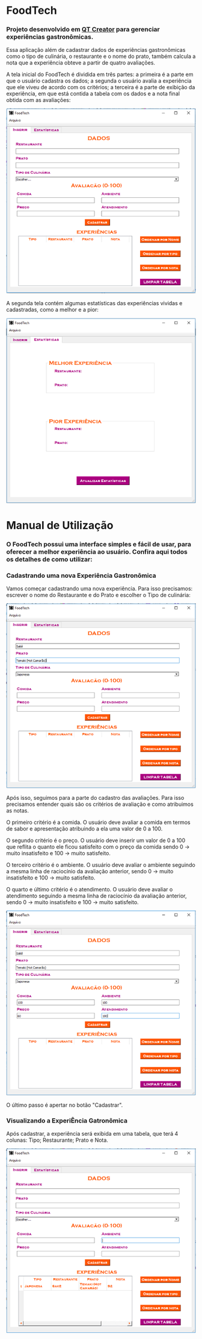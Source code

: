 # FoodTech

### Projeto desenvolvido em [QT Creator](http://www.qt.io) para gerenciar experiências gastronômicas.

Essa aplicação além de cadastrar dados de experiências gastronômicas como o tipo de culinária, o restaurante e o nome do prato, também calcula a nota que a experiência obteve a partir de quatro avaliações.

A tela inicial do FoodTech é dividida em três partes: a primeira é a parte em que o usuário cadastra os dados; a segunda o usuário avalia a experiência que ele viveu de acordo com os critérios; a terceira é a parte de exibição da experiência, em que está contida a tabela com os dados e a nota final obtida com as avaliações:

![](figuras/pagina_inicial.PNG)

A segunda tela contém algumas estatísticas das experiências vividas e cadastradas, como a melhor e a pior:

![](figuras/pagina_estatisticas.PNG)

# Manual de Utilização

### O FoodTech possui uma interface simples e fácil de usar, para oferecer a melhor experiência ao usuário. Confira aqui todos os detalhes de como utilizar:

### Cadastrando uma nova Experiência Gastronômica

Vamos começar cadastrando uma nova experiência. Para isso precisamos: escrever o nome do Restaurante e do Prato e escolher o Tipo de culinária: 

![](figuras/dados.PNG)

Após isso, seguimos para a parte do cadastro das avaliações. Para isso precisamos entender quais são os critérios de avaliação e como atribuimos as notas. 

O primeiro critério é a comida. O usuário deve avaliar a comida em termos de sabor e apresentação atribuindo a ela uma valor de 0 a 100.

O segundo critério é o preço. O usuário deve inserir um valor de 0 a 100 que reflita o quanto ele ficou satisfeito com o preço da comida sendo 0 -> muito insatisfeito e 100 -> muito satisfeito.

O terceiro critério é o ambiente. O usuário deve avaliar o ambiente seguindo a mesma linha de raciocínio da avaliação anterior, sendo 0 -> muito insatisfeito e 100 -> muito satisfeito.

O quarto e último critério é o atendimento. O usuário deve avaliar o atendimento seguindo a mesma linha de raciocínio da avaliação anterior, sendo 0 -> muito insatisfeito e 100 -> muito satisfeito.

![](figuras/avaliacao.PNG)

O último passo é apertar no botão "Cadastrar".

### Visualizando a ExperiÊncia Gatronômica

Após cadastrar, a experiência será exibida em uma tabela, que terá 4 colunas: Tipo; Restaurante; Prato e Nota. 

![](figuras/cadastrado.PNG)








